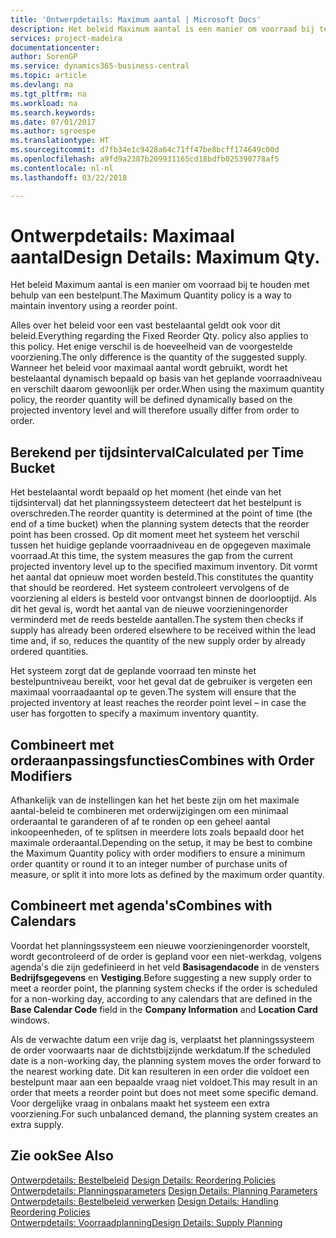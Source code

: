 ```yaml
---
title: 'Ontwerpdetails: Maximum aantal | Microsoft Docs'
description: Het beleid Maximum aantal is een manier om voorraad bij te houden met behulp van een bestelpunt.
services: project-madeira
documentationcenter: 
author: SorenGP
ms.service: dynamics365-business-central
ms.topic: article
ms.devlang: na
ms.tgt_pltfrm: na
ms.workload: na
ms.search.keywords: 
ms.date: 07/01/2017
ms.author: sgroespe
ms.translationtype: HT
ms.sourcegitcommit: d7fb34e1c9428a64c71ff47be8bcff174649c00d
ms.openlocfilehash: a9fd9a2387b209931165cd18bdfb025390778af5
ms.contentlocale: nl-nl
ms.lasthandoff: 03/22/2018

---
```

# <a name="design-details-maximum-qty"></a><span data-ttu-id="e6ff2-103">Ontwerpdetails: Maximaal aantal</span><span class="sxs-lookup"><span data-stu-id="e6ff2-103">Design Details: Maximum Qty.</span></span>
<span data-ttu-id="e6ff2-104">Het beleid Maximum aantal is een manier om voorraad bij te houden met behulp van een bestelpunt.</span><span class="sxs-lookup"><span data-stu-id="e6ff2-104">The Maximum Quantity policy is a way to maintain inventory using a reorder point.</span></span>  
  
 <span data-ttu-id="e6ff2-105">Alles over het beleid voor een vast bestelaantal geldt ook voor dit beleid.</span><span class="sxs-lookup"><span data-stu-id="e6ff2-105">Everything regarding the Fixed Reorder Qty. policy also applies to this policy.</span></span> <span data-ttu-id="e6ff2-106">Het enige verschil is de hoeveelheid van de voorgestelde voorziening.</span><span class="sxs-lookup"><span data-stu-id="e6ff2-106">The only difference is the quantity of the suggested supply.</span></span> <span data-ttu-id="e6ff2-107">Wanneer het beleid voor maximaal aantal wordt gebruikt, wordt het bestelaantal dynamisch bepaald op basis van het geplande voorraadniveau en verschilt daarom gewoonlijk per order.</span><span class="sxs-lookup"><span data-stu-id="e6ff2-107">When using the maximum quantity policy, the reorder quantity will be defined dynamically based on the projected inventory level and will therefore usually differ from order to order.</span></span>  
  
## <a name="calculated-per-time-bucket"></a><span data-ttu-id="e6ff2-108">Berekend per tijdsinterval</span><span class="sxs-lookup"><span data-stu-id="e6ff2-108">Calculated per Time Bucket</span></span>  
 <span data-ttu-id="e6ff2-109">Het bestelaantal wordt bepaald op het moment (het einde van het tijdsinterval) dat het planningssysteem detecteert dat het bestelpunt is overschreden.</span><span class="sxs-lookup"><span data-stu-id="e6ff2-109">The reorder quantity is determined at the point of time (the end of a time bucket) when the planning system detects that the reorder point has been crossed.</span></span> <span data-ttu-id="e6ff2-110">Op dit moment meet het systeem het verschil tussen het huidige geplande voorraadniveau en de opgegeven maximale voorraad.</span><span class="sxs-lookup"><span data-stu-id="e6ff2-110">At this time, the system measures the gap from the current projected inventory level up to the specified maximum inventory.</span></span> <span data-ttu-id="e6ff2-111">Dit vormt het aantal dat opnieuw moet worden besteld.</span><span class="sxs-lookup"><span data-stu-id="e6ff2-111">This constitutes the quantity that should be reordered.</span></span> <span data-ttu-id="e6ff2-112">Het systeem controleert vervolgens of de voorziening al elders is besteld voor ontvangst binnen de doorlooptijd. Als dit het geval is, wordt het aantal van de nieuwe voorzieningenorder verminderd met de reeds bestelde aantallen.</span><span class="sxs-lookup"><span data-stu-id="e6ff2-112">The system then checks if supply has already been ordered elsewhere to be received within the lead time and, if so, reduces the quantity of the new supply order by already ordered quantities.</span></span>  
  
 <span data-ttu-id="e6ff2-113">Het systeem zorgt dat de geplande voorraad ten minste het bestelpuntniveau bereikt, voor het geval dat de gebruiker is vergeten een maximaal voorraadaantal op te geven.</span><span class="sxs-lookup"><span data-stu-id="e6ff2-113">The system will ensure that the projected inventory at least reaches the reorder point level – in case the user has forgotten to specify a maximum inventory quantity.</span></span>  
  
## <a name="combines-with-order-modifiers"></a><span data-ttu-id="e6ff2-114">Combineert met orderaanpassingsfuncties</span><span class="sxs-lookup"><span data-stu-id="e6ff2-114">Combines with Order Modifiers</span></span>  
 <span data-ttu-id="e6ff2-115">Afhankelijk van de instellingen kan het het beste zijn om het maximale aantal-beleid te combineren met orderwijzigingen om een minimaal orderaantal te garanderen of af te ronden op een geheel aantal inkoopeenheden, of te splitsen in meerdere lots zoals bepaald door het maximale orderaantal.</span><span class="sxs-lookup"><span data-stu-id="e6ff2-115">Depending on the setup, it may be best to combine the Maximum Quantity policy with order modifiers to ensure a minimum order quantity or round it to an integer number of purchase units of measure, or split it into more lots as defined by the maximum order quantity.</span></span>  
  
## <a name="combines-with-calendars"></a><span data-ttu-id="e6ff2-116">Combineert met agenda's</span><span class="sxs-lookup"><span data-stu-id="e6ff2-116">Combines with Calendars</span></span>  
 <span data-ttu-id="e6ff2-117">Voordat het planningssysteem een nieuwe voorzieningenorder voorstelt, wordt gecontroleerd of de order is gepland voor een niet-werkdag, volgens agenda's die zijn gedefinieerd in het veld **Basisagendacode** in de vensters **Bedrijfsgegevens** en **Vestiging**.</span><span class="sxs-lookup"><span data-stu-id="e6ff2-117">Before suggesting a new supply order to meet a reorder point, the planning system checks if the order is scheduled for a non-working day, according to any calendars that are  defined in the **Base Calendar Code** field in the **Company Information** and **Location Card** windows.</span></span>  
  
 <span data-ttu-id="e6ff2-118">Als de verwachte datum een vrije dag is, verplaatst het planningssysteem de order voorwaarts naar de dichtstbijzijnde werkdatum.</span><span class="sxs-lookup"><span data-stu-id="e6ff2-118">If the scheduled date is a non-working day, the planning system moves the order forward to the nearest working date.</span></span> <span data-ttu-id="e6ff2-119">Dit kan resulteren in een order die voldoet een bestelpunt maar aan een bepaalde vraag niet voldoet.</span><span class="sxs-lookup"><span data-stu-id="e6ff2-119">This may result in an order that meets a reorder point but does not meet some specific demand.</span></span> <span data-ttu-id="e6ff2-120">Voor dergelijke vraag in onbalans maakt het systeem een extra voorziening.</span><span class="sxs-lookup"><span data-stu-id="e6ff2-120">For such unbalanced demand, the planning system creates an extra supply.</span></span>  
  
## <a name="see-also"></a><span data-ttu-id="e6ff2-121">Zie ook</span><span class="sxs-lookup"><span data-stu-id="e6ff2-121">See Also</span></span>  
 <span data-ttu-id="e6ff2-122">[Ontwerpdetails: Bestelbeleid](design-details-reordering-policies.md) </span><span class="sxs-lookup"><span data-stu-id="e6ff2-122">[Design Details: Reordering Policies](design-details-reordering-policies.md) </span></span>  
 <span data-ttu-id="e6ff2-123">[Ontwerpdetails: Planningsparameters](design-details-planning-parameters.md) </span><span class="sxs-lookup"><span data-stu-id="e6ff2-123">[Design Details: Planning Parameters](design-details-planning-parameters.md) </span></span>  
 <span data-ttu-id="e6ff2-124">[Ontwerpdetails: Bestelbeleid verwerken](design-details-handling-reordering-policies.md) </span><span class="sxs-lookup"><span data-stu-id="e6ff2-124">[Design Details: Handling Reordering Policies](design-details-handling-reordering-policies.md) </span></span>  
 [<span data-ttu-id="e6ff2-125">Ontwerpdetails: Voorraadplanning</span><span class="sxs-lookup"><span data-stu-id="e6ff2-125">Design Details: Supply Planning</span></span>](design-details-supply-planning.md)

